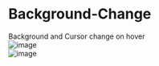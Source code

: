 # Background-Change
Background and Cursor change on hover <br/>
![image](https://github.com/moheebk123/Background-Change/assets/113541342/c200c95a-a567-4cfe-ae37-5863d076c703) <br/>
![image](https://github.com/moheebk123/Background-Change/assets/113541342/a48e0652-608b-44df-be6d-225a3b5e605a)
